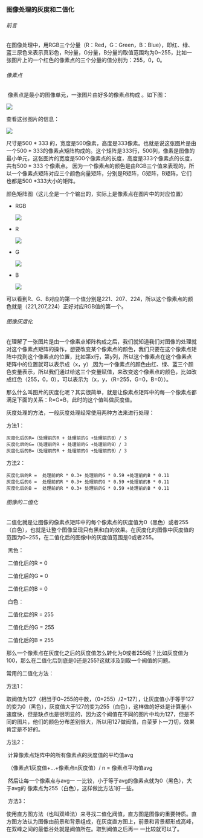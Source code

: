 ### 图像处理的灰度和二值化

###### 前言

​	在图像处理中，用RGB三个分量（R：Red，G：Green，B：Blue），即红、绿、蓝三原色来表示真彩色，R分量，G分量，B分量的取值范围均为0~255，比如一张图片上的一个红色的像素点的三个分量的值分别为：255，0，0。 

###### 像素点

​	像素点是最小的图像单元，一张图片由好多的像素点构成 。如下图：

![](../dimages/2.jpg)

查看这张图片的信息：

![](../dimages/1.png)

尺寸是500 * 333 的，宽度是500像素，高度是333像素。也就是说这张图片是由一个500 * 333的像素点矩阵构成的。这个矩阵是333行，500列，像素是图像的最小单元，这张图片的宽度是500个像素点的长度，高度是333个像素点的长度，共有500 * 333 个像素点。 因为一个像素点的颜色是由RGB三个值来表现的，所以一个像素点矩阵对应三个颜色向量矩阵，分别是R矩阵，G矩阵，B矩阵，它们也都是500 *333大小的矩阵。 

颜色矩阵图（这儿全是一个个输出的，实际上是像素点在图片中的对应位置）

- RGB

  ![](../dimages/2.png)

- R

  ![](../dimages/2.png)

- G

  ![](../dimages/3.png)

- B

  ![](../dimages/4.png)

可以看到R、G、B对应的第一个值分别是221、207、224，所以这个像素点的颜色就是（221,207,224）正好对应RGB值的第一个。



###### 图像灰度化

​	在理解了一张图片是由一个像素点矩阵构成之后，我们就知道我们对图像的处理就对这个像素点矩阵的操作，想要改变某个像素点的颜色，我们只要在这个像素点矩阵中找到这个像素点的位置，比如第x行，第y列，所以这个像素点在这个像素点矩阵中的位置就可以表示成（x，y）,因为一个像素点的颜色由红、绿、蓝三个颜色变量表示，所以我们通过给这三个变量赋值，来改变这个像素点的颜色，比如改成红色（255，0，0），可以表示为（x，y，（R=255，G=0，B=0））。

​      那么什么叫图片的灰度化呢？其实很简单，就是让像素点矩阵中的每一个像素点都满足下面的关系：R=G=B，此时的这个值叫做灰度值。

灰度处理的方法，一般灰度处理经常使用两种方法来进行处理：

方法1：

```
灰度化后的R=（处理前的R + 处理前的G +处理前的B）/ 3
灰度化后的G=（处理前的R + 处理前的G +处理前的B）/ 3
灰度化后的B=（处理前的R + 处理前的G +处理前的B）/ 3
```

方法2：

```
灰度化后的R =  处理前的R * 0.3+ 处理前的G * 0.59 +处理前的B * 0.11
灰度化后的G =  处理前的R * 0.3+ 处理前的G * 0.59 +处理前的B * 0.11
灰度化后的B =  处理前的R * 0.3+ 处理前的G * 0.59 +处理前的B * 0.11
```



###### 图像的二值化

​	二值化就是让图像的像素点矩阵中的每个像素点的灰度值为0（黑色）或者255（白色），也就是让整个图像呈现只有黑和白的效果。在灰度化的图像中灰度值的范围为0~255，在二值化后的图像中的灰度值范围是0或者255。

​      黑色：

​               二值化后的R =  0

​               二值化后的G =  0

​               二值化后的B =  0

​      白色：

​               二值化后的R =  255

​               二值化后的G =  255

​               二值化后的B =  255

​       那么一个像素点在灰度化之后的灰度值怎么转化为0或者255呢？比如灰度值为100，那么在二值化后到底是0还是255?这就涉及到取一个阀值的问题。

常用的二值化方法：

方法1：

​          取阀值为127（相当于0~255的中数，（0+255）/2=127），让灰度值小于等于127的变为0（黑色），灰度值大于127的变为255（白色），这样做的好处是计算量小速度快，但是缺点也是很明显的，因为这个阀值在不同的图片中均为127，但是不同的图片，他们的颜色分布差别很大，所以用127做阀值，白菜萝卜一刀切，效果肯定是不好的。

方法2：

​          计算像素点矩阵中的所有像素点的灰度值的平均值avg

​          （像素点1灰度值+...+像素点n灰度值）/ n = 像素点平均值avg

​         然后让每一个像素点与avg一 一比较，小于等于avg的像素点就为0（黑色），大于avg的 像素点为255（白色），这样做比方法1好一些。

​    方法3：

​          使用直方图方法（也叫双峰法）来寻找二值化阀值，直方图是图像的重要特质。直方图方法认为图像由前景和背景组成，在灰度直方图上，前景和背景都形成高峰，在双峰之间的最低谷处就是阀值所在。取到阀值之后再一 一比较就可以了。





